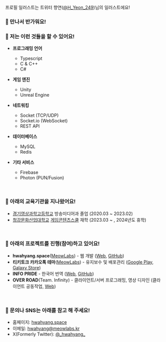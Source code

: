 프로필 일러스트는 트위터 향연([@H_Yeon_249](https://twitter.com/H_Yeon_249))님의 일러스트에요!

### 👋 만나서 반가워요!

### 📖 저는 이런 것들을 할 수 있어요!
- **프로그래밍 언어**
    - Typescript
    - C & C++
    - C#

- **게임 엔진**
    - Unity
    - Unreal Engine

- **네트워킹**
    - Socket (TCP/UDP)
    - Socket.io (WebSocket)
    - REST API

- **데이터베이스**
    - MySQL
    - Redis

- **기타 서비스**
    - Firebase
    - Photon (PUN/Fusion)

&nbsp;

<!--
### 🔖 아래의 항목들을 더 배워보고 싶어요!
- 항목

&nbsp;
-->

### 🏫 아래의 교육기관을 지나왔어요!
- [경기영상과학고등학교](http://gmsh.hs.kr/) 방송미디어과 졸업 (2020.03 ~ 2023.02)
- [청강문화산업대학교](https://www.ck.ac.kr/) [게임콘텐츠스쿨](https://ckchronicle.com/) 재학 (2023.03 ~ , 2024년도 휴학)

&nbsp;

<!--
### 💼 아래의 직장에 재직하고 있어요!
- [회사명](https://example.com) 담당업무 [재직/퇴사] (20xx.xx ~ 20xx.xx)

&nbsp;
-->

### 📄 아래의 프로젝트를 진행(참여)하고 있어요!
- **hwahyang.space**([MeowLabs](https://meowlabs.kr)) - 웹 개발 ([Web](https://hwahyang.space/), [GitHub](https://github.com/hwahyang-space))
- **티키토크 카카오톡 테마**([MeowLabs](https://meowlabs.kr)) - 유지보수 및 배포관리 ([Google Play](https://play.google.com/store/apps/details?id=com.hb.theme.tikitalk), [Galaxy Store](http://apps.samsung.com/appquery/appDetail.as?appId=com.hb.theme.tikitalk))
- **INFO PRIDE** - 한국어 번역 ([Web](https://ip.outv.im/), [GitHub](https://github.com/outloudvi/info-pride))
- **OVER ROAD**(Team. Infinity) - 클라이언트/서버 프로그래밍, 영상 디자인 (클라이언트 공동작업, [Web](https://overroad.meowlabs.kr))

&nbsp;

### 💬 문의나 SNS는 아래를 참고 해 주세요!
- 홈페이지: [hwahyang.space](https://hwahyang.space)
- 이메일: [hwahyang@meowlabs.kr](mailto:hwahyang@meowlabs.kr)
- X(Formerly Twitter): [@\_hwahyang\_](https://x.com/_hwahyang_)
